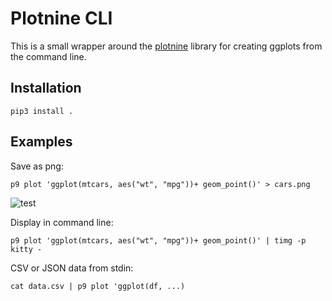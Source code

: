 # Plotnine CLI

This is a small wrapper around the [plotnine](https://plotnine.org/) library for creating ggplots from the command line. 

## Installation

`pip3 install .`

## Examples

Save as png:

`p9 plot 'ggplot(mtcars, aes("wt", "mpg"))+ geom_point()' > cars.png`

![test](https://github.com/natefduncan/p9cli/assets/30030731/f3965e25-c476-41d4-99a1-f9f2123f4830)

Display in command line:

`p9 plot 'ggplot(mtcars, aes("wt", "mpg"))+ geom_point()' | timg -p kitty -`

CSV or JSON data from stdin:

`cat data.csv | p9 plot 'ggplot(df, ...)`
